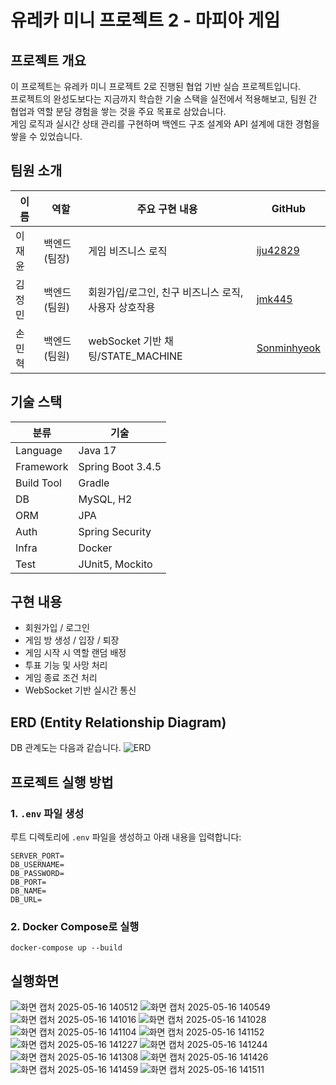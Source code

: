 # 유레카 미니 프로젝트 2 - 마피아 게임 

## 프로젝트 개요

이 프로젝트는 유레카 미니 프로젝트 2로 진행된 협업 기반 실습 프로젝트입니다.  
프로젝트의 완성도보다는 지금까지 학습한 기술 스택을 실전에서 적용해보고, 팀원 간 협업과 역할 분담 경험을 쌓는 것을 주요 목표로 삼았습니다.  
게임 로직과 실시간 상태 관리를 구현하며 백엔드 구조 설계와 API 설계에 대한 경험을 쌓을 수 있었습니다.

## 팀원 소개

| 이름   | 역할           | 주요 구현 내용            | GitHub                                             |
|--------|----------------|-------------------|----------------------------------------------------|
| 이재윤 | 백엔드 (팀장)   | 게임 비즈니스 로직        | [iju42829](https://github.com/iju42829)         |
| 김정민 | 백엔드 (팀원)   | 회원가입/로그인, 친구 비즈니스 로직, 사용자 상호작용| [jmk445](https://github.com/jmk445)        |
| 손민혁 | 백엔드 (팀원)   | webSocket 기반 채팅/STATE_MACHINE   | [Sonminhyeok](https://github.com/Sonminhyeok)               |

## 기술 스택

| 분류 | 기술                     |
|------|------------------------|
| Language | Java 17                |
| Framework | Spring Boot 3.4.5      |
| Build Tool | Gradle                 |
| DB | MySQL, H2              |
| ORM | JPA        |
| Auth | Spring Security        |
| Infra | Docker |
| Test | JUnit5, Mockito        |

## 구현 내용

- 회원가입 / 로그인
- 게임 방 생성 / 입장 / 퇴장
- 게임 시작 시 역할 랜덤 배정
- 투표 기능 및 사망 처리
- 게임 종료 조건 처리
- WebSocket 기반 실시간 통신

## ERD (Entity Relationship Diagram)

DB 관계도는 다음과 같습니다.
![ERD](https://github.com/user-attachments/assets/8fdae029-077c-4c43-b89a-611cf941381e)
## 프로젝트 실행 방법

### 1. `.env` 파일 생성

루트 디렉토리에 `.env` 파일을 생성하고 아래 내용을 입력합니다:

```env
SERVER_PORT=
DB_USERNAME=
DB_PASSWORD=
DB_PORT=
DB_NAME=
DB_URL=
```
### 2. Docker Compose로 실행
```
docker-compose up --build
```


## 실행화면


![화면 캡처 2025-05-16 140512](https://github.com/user-attachments/assets/def5494f-c87b-4c37-8e2d-4435f86a5ad8)
![화면 캡처 2025-05-16 140549](https://github.com/user-attachments/assets/0272909c-7e65-4aef-aeac-a9049aae1370)
![화면 캡처 2025-05-16 141016](https://github.com/user-attachments/assets/dff6e28e-8c6d-4853-9493-a069c2bb3af5)
![화면 캡처 2025-05-16 141028](https://github.com/user-attachments/assets/322ae9e5-9b7f-43e6-abf4-88d2a91e64c5)
![화면 캡처 2025-05-16 141104](https://github.com/user-attachments/assets/d8bcf36b-fec1-4e71-899d-a6fa745a808a)
![화면 캡처 2025-05-16 141152](https://github.com/user-attachments/assets/1c079875-7b95-448f-a80b-ee03d84e07e4)
![화면 캡처 2025-05-16 141227](https://github.com/user-attachments/assets/a1305aa9-3054-4f23-bdd7-4201c923cac8)
![화면 캡처 2025-05-16 141244](https://github.com/user-attachments/assets/b6845bf5-bed2-45d8-ab2a-f8c257323318)
![화면 캡처 2025-05-16 141308](https://github.com/user-attachments/assets/7267345a-12dc-4d23-9b07-e378e356a464)
![화면 캡처 2025-05-16 141426](https://github.com/user-attachments/assets/9ec2cf54-751b-490a-8719-3c045ff0e4e1)
![화면 캡처 2025-05-16 141459](https://github.com/user-attachments/assets/d13fa73d-d7c9-43bb-9796-91cdc9958ab4)
![화면 캡처 2025-05-16 141511](https://github.com/user-attachments/assets/1de8d9d5-ce7a-463a-a91c-0852c27bc833)

